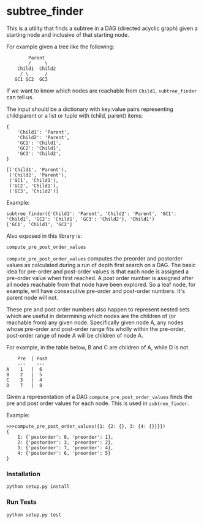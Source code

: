 # subtree_finder

This is a utility that finds a subtree in a DAG (directed acyclic graph) given a starting node and inclusive of that starting node.  

For example given a tree like the following:

```
        Parent
        /     \
    Child1  Child2
     / \      /
   GC1 GC2  GC3
```

If we want to know which nodes are reachable from `Child1`, `subtree_finder` can tell us.

The input should be a dictionary with key:value pairs representing child:parent or a list or tuple with (child, parent) items: 

```
{
	'Child1': 'Parent', 
	'Child2': 'Parent', 
	'GC1': 'Child1',
	'GC2': 'Child1',
	'GC3': 'Child2',
}

[('Child1', 'Parent'),
 ('Child2', 'Parent'),
 ('GC1', 'Child1'),
 ('GC2', 'Child1'),
 ('GC3', 'Child2')]
```

Example:
```
subtree_finder({'Child1': 'Parent', 'Child2': 'Parent', 'GC1': 'Child1', 'GC2': 'Child1', 'GC3': 'Child2'}, 'Child1')
['GC1', 'Child1', 'GC2']
```

Also exposed in this library is:

```
compute_pre_post_order_values
```

`compute_pre_post_order_values` computes the preorder and postorder values as calculated during a run of depth first search on a DAG. The basic idea for pre-order and post-order values is that each node is assigned a pre-order value when first reached.  A post order number is assigned after all nodes reachable from that node have been explored.  So a leaf node, for example, will have consecutive pre-order and post-order numbers. It's parent node will not.

These pre and post order numbers also happen to represent nested sets which are useful in determining which nodes are the children of (or reachable from) any given node.  Specifically given node A, any nodes whose pre-order and post-order range fits wholly within the pre-order, post-order range of node A will be children of node A.

For example, in the table below, B and C are children of A, while D is not.

```
    Pre  | Post
    ---    ---
A    1   |  6
B    2   |  5
C    3   |  4
D    7   |  8
```

Given a representation of a DAG `compute_pre_post_order_values` finds the pre and post order values for each node.  This is used in `subtree_finder`.

Example:
```
>>>compute_pre_post_order_values({1: {2: {}, 3: {4: {}}}})
{
    1: {'postorder': 8, 'preorder': 1},
    2: {'postorder': 3, 'preorder': 2},
    3: {'postorder': 7, 'preorder': 4},
    4: {'postorder': 6, 'preorder': 5}
}
```

### Installation

```
python setup.py install
```

### Run Tests

```
python setup.py test
```

